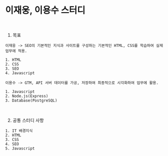 # 이재웅, 이용수 스터디

<br />

1. 목표
```
이재웅 -> SEO의 기본적인 지식과 사이트를 구성하는 기본적인 HTML, CSS를 학습하여 실제 업무에 적용.

1. HTML
2. CSS
3. SEO
4. Javascript
```

```
이용수 -> GTM, API 서버 데이터를 가공, 저장하여 최종적으로 시각화하여 업무에 활용.

1. Javascript
2. Node.js(Express)
3. Database(PostgreSQL)
```

<br />

2. 공통 스터디 사항
```
1. IT 배경지식
2. HTML
3. CSS
4. SEO
5. Javascript
```
